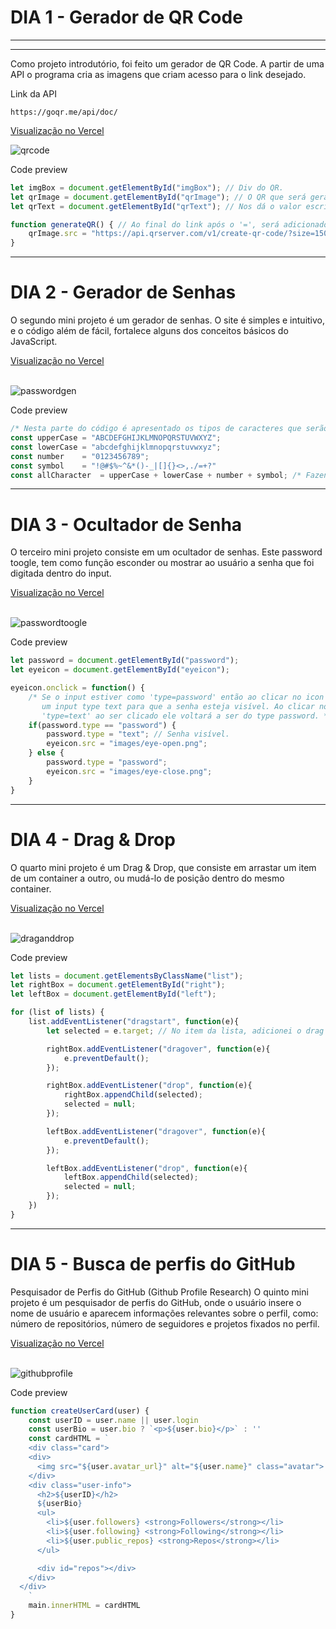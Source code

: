 <h1>DIA 1 - Gerador de QR Code</h1>
<hr><hr>
<p> Como projeto introdutório, foi feito um gerador de QR Code. A partir de uma API o programa cria as imagens que criam acesso para o link desejado.</p>
<p>Link da API</p>

```
https://goqr.me/api/doc/
```

<a href="https://qrcode-gen-cleslley.vercel.app/">Visualização no Vercel</a>

![qrcode](https://github.com/user-attachments/assets/6df0741c-86b6-49d7-bc87-f14afec608ea)

<p>Code preview</p>

```javascript
let imgBox = document.getElementById("imgBox"); // Div do QR.
let qrImage = document.getElementById("qrImage"); // O QR que será gerado.
let qrText = document.getElementById("qrText"); // Nos dá o valor escrito no input.

function generateQR() { // Ao final do link após o '=', será adicionado o link/texto digitado pelo usuário.
    qrImage.src = "https://api.qrserver.com/v1/create-qr-code/?size=150x150&data=" + qrText.value;
}
```

<hr>
<h1>DIA 2 - Gerador de Senhas</h1>
<p> O segundo mini projeto é um gerador de senhas. O site é simples e intuitivo, e o código além de fácil, fortalece alguns dos conceitos básicos do JavaScript.</p>
<a href="https://password-generator-cleslley.vercel.app/">Visualização no Vercel</a>
<br><br>

![passwordgen](https://github.com/user-attachments/assets/f5b518a5-007d-432d-8f41-0e1ebbf3d093)

<p>Code preview</p>

```javascript
/* Nesta parte do código é apresentado os tipos de caracteres que serão usados na hora de gerar a senha. */
const upperCase = "ABCDEFGHIJKLMNOPQRSTUVWXYZ";
const lowerCase = "abcdefghijklmnopqrstuvwxyz";
const number    = "0123456789";
const symbol    = "!@#$%~^&*()-_|[]{}<>,./=+?"
const allCharacter  = upperCase + lowerCase + number + symbol; /* Fazendo a junção dos caracteres. */
```

<hr>
<h1>DIA 3 - Ocultador de Senha</h1>
<p> O terceiro mini projeto consiste em um ocultador de senhas. Este password toogle, tem como função esconder ou mostrar ao usuário a senha que foi digitada dentro do input. </p>
<a href="https://password-toogle-cleslley.vercel.app/">Visualização no Vercel</a>
<br><br>

![passwordtoogle](https://github.com/user-attachments/assets/346b2ee3-fa32-4e71-b365-a673f0df674e)


<p>Code preview</p>

```javascript
let password = document.getElementById("password");
let eyeicon = document.getElementById("eyeicon");

eyeicon.onclick = function() {
    /* Se o input estiver como 'type=password' então ao clicar no icon ele se tornará
       um input type text para que a senha esteja visível. Ao clicar novamente, e o input estiver
       'type=text' ao ser clicado ele voltará a ser do type password. */
    if(password.type == "password") {
        password.type = "text"; // Senha visível.
        eyeicon.src = "images/eye-open.png";
    } else {
        password.type = "password";
        eyeicon.src = "images/eye-close.png";
    }
}
```

<hr>
<h1>DIA 4 - Drag & Drop</h1>
<p> O quarto mini projeto é um Drag & Drop, que consiste em arrastar um item de um container a outro, ou mudá-lo de posição dentro do mesmo container.  </p>
<a href="https://password-toogle-cleslley.vercel.app/">Visualização no Vercel</a>
<br><br>

![draganddrop](https://github.com/user-attachments/assets/ae4f86cd-9120-4314-9398-a58ee66f5ba9)



<p>Code preview</p>

```javascript
let lists = document.getElementsByClassName("list");
let rightBox = document.getElementById("right");
let leftBox = document.getElementById("left");

for (list of lists) {
    list.addEventListener("dragstart", function(e){
        let selected = e.target; // No item da lista, adicionei o drag start event (arrastar o elemento), então quando o usuário segurar o elemento para arrastá-lo, o item ficará salvo nesta variável 'let selected'.

        rightBox.addEventListener("dragover", function(e){
            e.preventDefault();
        });

        rightBox.addEventListener("drop", function(e){
            rightBox.appendChild(selected);
            selected = null;
        });

        leftBox.addEventListener("dragover", function(e){
            e.preventDefault();
        });

        leftBox.addEventListener("drop", function(e){
            leftBox.appendChild(selected);
            selected = null;
        });
    })
}
```

<hr>
<h1>DIA 5 - Busca de perfis do GitHub</h1>
<p> Pesquisador de Perfis do GitHub (Github Profile Research)
O quinto mini projeto é um pesquisador de perfis do GitHub, onde o usuário insere o nome de usuário e aparecem informações relevantes sobre o perfil, como: número de repositórios, número de seguidores e projetos fixados no perfil.
</p>
<a href="https://github-profile-cleslley.vercel.app/">Visualização no Vercel</a>
<br><br>

![githubprofile](https://github.com/user-attachments/assets/0762027d-2420-4a15-be1a-24e6a0381c74)


<p>Code preview</p>

```javascript
function createUserCard(user) {
    const userID = user.name || user.login
    const userBio = user.bio ? `<p>${user.bio}</p>` : ''
    const cardHTML = `
    <div class="card">
    <div>
      <img src="${user.avatar_url}" alt="${user.name}" class="avatar">
    </div>
    <div class="user-info">
      <h2>${userID}</h2>
      ${userBio}
      <ul>
        <li>${user.followers} <strong>Followers</strong></li>
        <li>${user.following} <strong>Following</strong></li>
        <li>${user.public_repos} <strong>Repos</strong></li>
      </ul>

      <div id="repos"></div>
    </div>
  </div>
    `
    main.innerHTML = cardHTML
}
```
